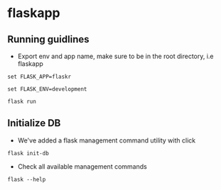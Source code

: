 # flaskapp

## Running guidlines

-  Export env and app name, make sure to be in the root directory, i.e flaskapp

```
set FLASK_APP=flaskr

set FLASK_ENV=development

flask run
```

## Initialize DB

- We've added a flask management command utility with click
```
flask init-db
```

- Check all available management commands
```
flask --help
```
